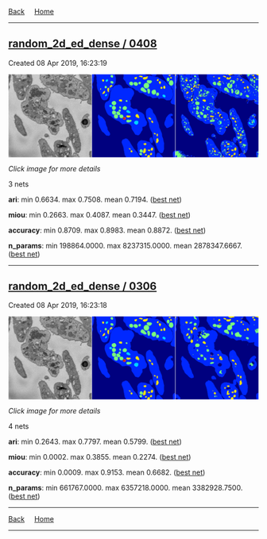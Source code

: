 
[Back](..)&nbsp;&nbsp;&nbsp;&nbsp;&nbsp;[Home](https://leapmanlab.github.io/snapshots)

---

<div class="summary"><a href="0408"><h2>random_2d_ed_dense / 0408</h2></a><p>Created 08 Apr 2019, 16:23:19
</p><a href="0408"><img src="0408/0/0/media/summary.png" align="center"></a><p><i>Click image for more details</i>
</p></div>

3 nets

**ari**: min 0.6634. max 0.7508. mean 0.7194.  ([best net](0408/0/0))

**miou**: min 0.2663. max 0.4087. mean 0.3447.  ([best net](0408/0/0))

**accuracy**: min 0.8709. max 0.8983. mean 0.8872.  ([best net](0408/1/0))

**n_params**: min 198864.0000. max 8237315.0000. mean 2878347.6667.  ([best net](0408/1/0))

---

<div class="summary"><a href="0306"><h2>random_2d_ed_dense / 0306</h2></a><p>Created 08 Apr 2019, 16:23:18
</p><a href="0306"><img src="0306/13/media/summary.png" align="center"></a><p><i>Click image for more details</i>
</p></div>

4 nets

**ari**: min 0.2643. max 0.7797. mean 0.5799.  ([best net](0306/13))

**miou**: min 0.0002. max 0.3855. mean 0.2274.  ([best net](0306/13))

**accuracy**: min 0.0009. max 0.9153. mean 0.6682.  ([best net](0306/13))

**n_params**: min 661767.0000. max 6357218.0000. mean 3382928.7500.  ([best net](0306/13))

---

[Back](..)&nbsp;&nbsp;&nbsp;&nbsp;&nbsp;[Home](https://leapmanlab.github.io/snapshots)

---